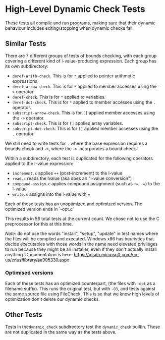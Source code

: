 # High-Level Dynamic Check Tests

These tests all compile and run programs, making sure that their 
dynamic behaviour includes exiting/stopping when dynamic checks fail.

## Similar Tests

There are 7 different groups of tests of bounds checking, with each group covering a
different kind of l-value-producing expression.  Each group has its own subdirectory:
- `deref-arith-check`.  This is for `*` applied to pointer arithmetic expressions.
- `deref-arrow-check`.  This is for `*` applied to member accesses using the `->` operator.
- `deref-check`.  This is for `*`  applied to variables.
- `deref-dot-check`.  This is for `*` applied to member accesses using the `.` operator.
- `subscript-arrow-check`.  This is for `[]` applied member accesses using the `->` operator.
- `subscript-check`.   This is for `[]` applied array variables.
- `subscript-dot-check`.  This is for `[]` applied member accesses using the `.` operator.

We still need to write tests for `.` where the base expression requires a bounds
check and `->`, where the `->` incorporates a bound check.

Within a subdirectory, each test is duplicated for the following operators applied to the
l-value expression:
- `increment.c` applies `++` (post-increment) to the l-value
- `read.c` reads the lvalue (aka does an "l-value conversion")
- `compound-assign.c` applies compound assignment (such as `+=`, `-=`) to the l-value
- `write.c` assigns into the l-value with `=`

Each of these tests has an unoptimized and optimized version.  The optimized version ends in `-opt.c'

This results in 56 total tests at the current count.  We chose not to use the C
preprocessor for this at this time.

*Note:* do not use the words "install", "setup", "update" in test names where the files
will be compiled and executed. Windows x86 has heuristics that decide executables with those
words in the name need elevated privileges to run because they might be an installer,
even if they don't actually install anything. Documentation is here:
https://msdn.microsoft.com/en-us/enus/library/aa905330.aspx

### Optimised versions

Each of these tests has an optimized counterpart, (the files with `-opt` as
a filename suffix). This runs the original test, but with `-O3`, and tests
against the same source file using FileCheck. This is so that we know high levels
of optimization don't delete our dynamic checks.

## Other Tests

Tests in the`dynamic_check` subdirectory test the `dynamic_check` builtin.
These are not duplicated in the same way as the tests above.
